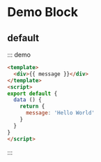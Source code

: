 # Demo Block

## default

::: demo
```html
<template>
  <div>{{ message }}</div>
</template>
<script>
export default {
  data () {
    return {
      message: 'Hello World'
    }
  }
}
</script>
```
:::
